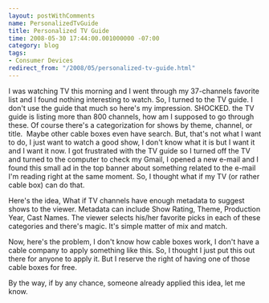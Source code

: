 ```yaml
---
layout: postWithComments
name: PersonalizedTvGuide
title: Personalized TV Guide
time: 2008-05-30 17:44:00.001000000 -07:00
category: blog
tags:
- Consumer Devices
redirect_from: "/2008/05/personalized-tv-guide.html"
---
```

I was watching TV this morning and I went through my 37-channels favorite list and I found nothing interesting to watch. So, I turned to the TV guide. I don't use the guide that much so here's my impression. SHOCKED. the TV guide is listing more than 800 channels, how am I supposed to go through these. Of course there's a categorization for shows by theme, channel, or title.&#160; Maybe other cable boxes even have search. But, that's not what I want to do, I just want to watch a good show, I don't know what it is but I want it and I want it now. I got frustrated with the TV guide so I turned off the TV and turned to the computer to check my Gmail, I opened a new e-mail and I found this small ad in the top banner about something related to the e-mail I'm reading right at the same moment. So, I thought what if my TV (or rather cable box) can do that.

Here's the idea, What if TV channels have enough metadata to suggest shows to the viewer. Metadata can include Show Rating, Theme, Production Year, Cast Names. The viewer selects his/her favorite picks in each of these categories and there's magic. It's simple matter of mix and match.

Now, here's the problem, I don't know how cable boxes work, I don't have a cable company to apply something like this. So, I thought I just put this out there for anyone to apply it. But I reserve the right of having one of those cable boxes for free.

By the way, if by any chance, someone already applied this idea, let me know.
